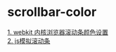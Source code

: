 # scrollbar-color
<a href="http://www.lyblog.net/detail/314.html">1. webkit 内核浏览器滚动条颜色设置</a><br/>
<a href="http://www.cnblogs.com/sky000/archive/2013/02/22/2922122.html">2. js模拟滚动条</a>
 
